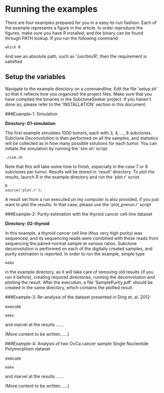Running the examples
====================

There are four examples prepared for you in a easy-to-run fashion. Each of the
example represents a figure in the article. In order reproduce the figures,
make sure you have R installed, and the binary can be found through PATH
lookup. If you run the following command

	which R

And see an absolute path, such as '/usr/bin/R', then the requirement is
satisfied

Setup the variables
-------------------

Navigate to the example directory on a commandline. Edit the file 'setup.sh' so
that it reflects how you organized the project files. Make sure that you have
compiled the binaries in the SubcloneSeeker project. If you haven't done so,
please refer to the 'INSTALLATION' section in this document.

###Example-1: Simulation

__Directory: 01-simulation__

The first example simulates 1000 tumors, each with 3, 4, ..., 8 subclones.
Subclone Deconvolution is then performed on all the samples, and statistics
will be collected as in how many possible solutions for each tumor. You can
initiate the simulation by running the 'sim.sh' script

	./sim.sh

Note that this will take some time to finish, especially in the case 7 or 8
subclones per tumor. Results will be stored in 'result' directory. To plot the
results, launch R in the example directory and run the 'plot.r' scriot

	R
	source('plot.r');

A result set from a run executed on my computer is also provided, if you just
want to plot the results. In that case, please use the 'plot\_prerun.r' script

###Example-2: Purity estimation with the thyroid cancer cell-line dataset

__Directory: 02-thyroid__

In this example, a thyroid cancer cell line (thus very high purity) was
sequenced, and its sequencing reads were combined with those reads from
sequencing the paired-normal sample at various ratios. Subclone deconvolution
is performed on each of the digitally created samples, and purity estimation is
reported. In order to run the example, simple type

	make

in the example directory, as it will take care of removing old results (if you
run it before), creating required directories, running the deconvolution and
plotting the result. After the execution, a file 'SamplePurity.pdf' should be
created in the same directory, which contains the plotted result. 

###Example-3: Re-analysis of the dataset presented in Ding et, al. 2012

execute

	make

and marvel at the results ......

(More content to be written......)

###Example-4: Analysis of two OvCa cancer sample Single Nucleotide Polymorphism dataset

execute

	make

and marvel at the results ......

(More content to be written......)
